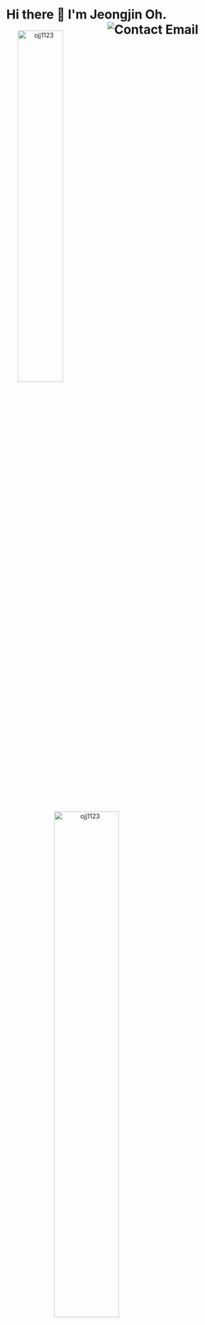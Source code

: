 <header>
  <h1>Hi there 👋  I'm Jeongjin Oh.
<!--     <img align="right"src="https://komarev.com/ghpvc/?username=ojj1123" alt="ojj1123" /> -->
  <a href="mailto:ojj991123@gmail.com">  
    <img align="right" src="http://img.shields.io/badge/-contact-9cf?style=social&amp;logo=Minutemailer&amp" alt="Contact Email">
  </a>
</h1>
  <p>
    <img src="https://github-readme-stats.vercel.app/api/top-langs/?username=ojj1123&layout=compact&hide=html&langs_count=6" alt="ojj1123" width="45%" />
   <img src=https://github-readme-stats.vercel.app/api?username=ojj1123&count_private=true&show_icons=true" alt="ojj1123"  width="54%"/>
  </p>
</header>

### 🧑‍💻 I mainly use this.
- React
- Redux
- React query, SWR                                                                                                                                   
                                                                                                                                      
### 🌱 I’m currently learning ...
- React
- React query, SWR
- Tailwindcss                                                                                                                     
- TypeScript
- Next.js                                                                                                                                      
